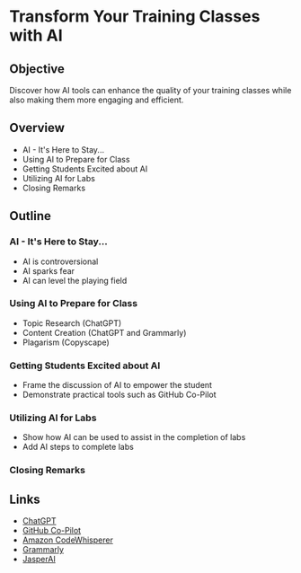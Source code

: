 # Transform Your Training Classes with AI 

## Objective

Discover how AI tools can enhance the quality of your training classes while also making them more engaging and efficient.

## Overview

- AI - It's Here to Stay...
- Using AI to Prepare for Class
- Getting Students Excited about AI
- Utilizing AI for Labs
- Closing Remarks

## Outline

### AI - It's Here to Stay...

- AI is controversional
- AI sparks fear
- AI can level the playing field

### Using AI to Prepare for Class

- Topic Research (ChatGPT)
- Content Creation (ChatGPT and Grammarly)
- Plagarism (Copyscape)

### Getting Students Excited about AI

- Frame the discussion of AI to empower the student
- Demonstrate practical tools such as GitHub Co-Pilot

### Utilizing AI for Labs

- Show how AI can be used to assist in the completion of labs
- Add AI steps to complete labs

### Closing Remarks

## Links

- [ChatGPT](https://openai.com/blog/chatgpt)
- [GitHub Co-Pilot](https://github.com/features/copilot)
- [Amazon CodeWhisperer](https://aws.amazon.com/codewhisperer/)
- [Grammarly](https://app.grammarly.com/)
- [JasperAI](https://www.jasper.ai/)


